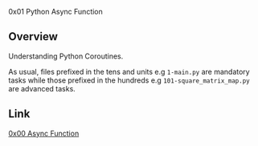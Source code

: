 0x01 Python Async Function

## Overview

Understanding Python Coroutines.

As usual, files prefixed in the tens and units e.g `1-main.py` are mandatory tasks while those prefixed in the hundreds e.g `101-square_matrix_map.py` are advanced tasks.

## Link

[0x00 Async Function](https://intranet.alxswe.com/projects/1427)
